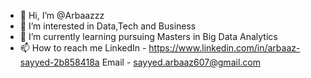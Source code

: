 - 👋 Hi, I’m @Arbaazzz
- 👀 I’m interested in Data,Tech and Business
- 🌱 I’m currently learning pursuing Masters in Big Data Analytics 
- 📫 How to reach me
 LinkedIn - https://www.linkedin.com/in/arbaaz-sayyed-2b858418a
 Email - sayyed.arbaaz607@gmail.com

<!---
arbaazx/arbaazx is a ✨ special ✨ repository because its `README.md` (this file) appears on your GitHub profile.
You can click the Preview link to take a look at your changes.
--->
